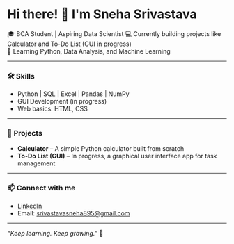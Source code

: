 # Hi there! 👋 I'm Sneha Srivastava

🎓 BCA Student | Aspiring Data Scientist 
💻 Currently building projects like Calculator and To-Do List (GUI in progress)  
🌱 Learning Python, Data Analysis, and Machine Learning

---

### 🛠️ Skills  
- Python | SQL | Excel | Pandas | NumPy  
- GUI Development (in progress)  
- Web basics: HTML, CSS  

---

### 📂 Projects  
- **Calculator** – A simple Python calculator built from scratch  
- **To-Do List (GUI)** – In progress, a graphical user interface app for task management

---

### 📫 Connect with me  
- [LinkedIn](https://www.linkedin.com/in/sneha-srivastava-00273832b)  
- Email: srivastavasneha895@gmail.com

---

*“Keep learning. Keep growing.”* 🚀

